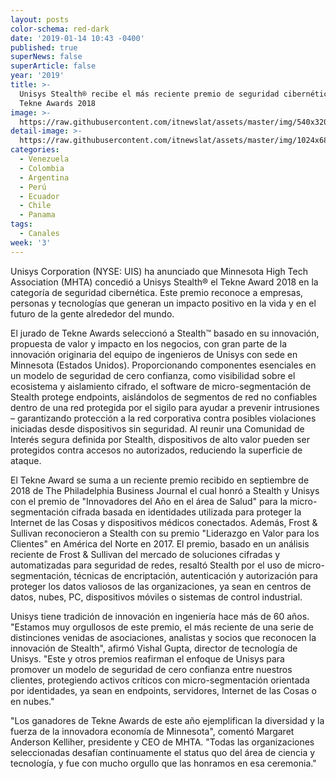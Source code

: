 ```yaml
---
layout: posts
color-schema: red-dark
date: '2019-01-14 10:43 -0400'
published: true
superNews: false
superArticle: false
year: '2019'
title: >-
  Unisys Stealth® recibe el más reciente premio de seguridad cibernética en
  Tekne Awards 2018
image: >-
  https://raw.githubusercontent.com/itnewslat/assets/master/img/540x320/Tekne-award-p.jpg
detail-image: >-
  https://raw.githubusercontent.com/itnewslat/assets/master/img/1024x680/Tekne-award-g.jpg
categories:
  - Venezuela
  - Colombia
  - Argentina
  - Perú
  - Ecuador
  - Chile
  - Panama
tags:
  - Canales
week: '3'
---
```

Unisys Corporation (NYSE: UIS) ha anunciado que Minnesota High Tech Association (MHTA) concedió a Unisys Stealth® el Tekne Award 2018 en la categoría de seguridad cibernética. Este premio reconoce a empresas, personas y tecnologías que generan un impacto positivo en la vida y en el futuro de la gente alrededor del mundo.

El jurado de Tekne Awards seleccionó  a Stealth™ basado en su innovación, propuesta de valor y impacto en los negocios, con gran parte de la innovación originaria del equipo de ingenieros de Unisys con sede en Minnesota (Estados Unidos). Proporcionando componentes esenciales en un modelo de seguridad de cero confianza, como visibilidad sobre el ecosistema y aislamiento cifrado, el software de micro-segmentación de Stealth protege endpoints, aislándolos de segmentos de red no confiables dentro de una red protegida por el sigilo para ayudar a prevenir intrusiones – garantizando protección a la red corporativa contra posibles violaciones iniciadas desde dispositivos sin seguridad. Al reunir una Comunidad de Interés segura definida por Stealth, dispositivos de alto valor pueden ser protegidos contra accesos no autorizados, reduciendo la superficie de ataque.

El Tekne Award se suma a un reciente premio recibido en septiembre de 2018 de The Philadelphia Business Journal el cual honró a Stealth y Unisys con el premio de "Innovadores del Año en el área de Salud" para la micro-segmentación cifrada basada en identidades utilizada para proteger la Internet de las Cosas y dispositivos médicos conectados. Además, Frost & Sullivan reconocieron a Stealth con su premio "Liderazgo en Valor para los Clientes" en América del Norte en 2017. El premio, basado en un análisis reciente de Frost & Sullivan del mercado de soluciones cifradas y automatizadas para seguridad de redes, resaltó Stealth por el uso de micro-segmentación, técnicas de encriptación, autenticación y autorización para proteger los datos valiosos de las organizaciones, ya sean en centros de datos, nubes, PC, dispositivos móviles o sistemas de control industrial.

Unisys tiene tradición de innovación en ingeniería hace más de 60 años. "Estamos muy orgullosos de este premio, el más reciente de una serie de distinciones venidas de asociaciones, analistas y socios que reconocen la innovación de Stealth", afirmó Vishal Gupta, director de tecnología de Unisys. "Este y otros premios reafirman el enfoque de Unisys para promover un modelo de seguridad de cero confianza entre nuestros clientes, protegiendo activos críticos con micro-segmentación orientada por identidades, ya sean en endpoints, servidores, Internet de las Cosas o en nubes."

"Los ganadores de Tekne Awards de este año ejemplifican la diversidad y la fuerza de la innovadora economía de Minnesota", comentó Margaret Anderson Kelliher, presidente y CEO de MHTA. "Todas las organizaciones seleccionadas desafían continuamente el status quo del área de ciencia y tecnología, y fue con mucho orgullo que las honramos en esa ceremonia." 